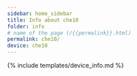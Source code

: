 ```yaml
---
sidebar: home_sidebar
title: Info about che10
folder: info
# name of the page (/{{permalink}}.html)
permalink: che10/
device: che10
---
```

{% include templates/device_info.md %}
